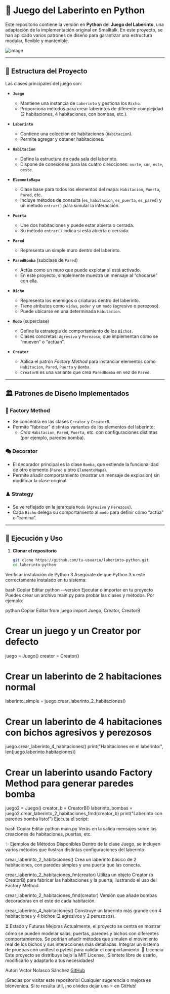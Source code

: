 # 🏰 Juego del Laberinto en Python

Este repositorio contiene la versión en **Python** del **Juego del Laberinto**, una adaptación de la implementación original en Smalltalk. En este proyecto, se han aplicado varios patrones de diseño para garantizar una estructura modular, flexible y mantenible.

![image](https://github.com/user-attachments/assets/00211d76-6e7c-4be7-be81-b9b1e3af8a74)


---

## 📌 Estructura del Proyecto

Las clases principales del juego son:

- **`Juego`**  
  - Mantiene una instancia de `Laberinto` y gestiona los `Bicho`.
  - Proporciona métodos para crear laberintos de diferente complejidad (2 habitaciones, 4 habitaciones, con bombas, etc.).

- **`Laberinto`**  
  - Contiene una colección de habitaciones (`Habitacion`).
  - Permite agregar y obtener habitaciones.

- **`Habitacion`**  
  - Define la estructura de cada sala del laberinto.
  - Dispone de conexiones para las cuatro direcciones: `norte`, `sur`, `este`, `oeste`.

- **`ElementoMapa`**  
  - Clase base para todos los elementos del mapa: `Habitacion`, `Puerta`, `Pared`, etc.
  - Incluye métodos de consulta (`es_habitacion`, `es_puerta`, `es_pared`) y un método `entrar()` para simular la interacción.

- **`Puerta`**  
  - Une dos habitaciones y puede estar abierta o cerrada.
  - Su método `entrar()` indica si está abierta o cerrada.

- **`Pared`**  
  - Representa un simple muro dentro del laberinto.

- **`ParedBomba`** (subclase de `Pared`)  
  - Actúa como un muro que puede explotar si está activado.
  - En este proyecto, simplemente muestra un mensaje al “chocarse” con ella.

- **`Bicho`**  
  - Representa los enemigos o criaturas dentro del laberinto.
  - Tiene atributos como `vidas`, `poder` y un `modo` (agresivo o perezoso).
  - Puede ubicarse en una determinada `Habitacion`.

- **`Modo`** (superclase)  
  - Define la estrategia de comportamiento de los `Bichos`.
  - Clases concretas: `Agresivo` y `Perezoso`, que implementan cómo se “mueven” o “actúan”.

- **`Creator`**  
  - Aplica el patrón *Factory Method* para instanciar elementos como `Habitacion`, `Pared`, `Puerta` y `Bomba`.
  - `CreatorB` es una variante que crea `ParedBomba` en vez de `Pared`.

---

## 🏛 Patrones de Diseño Implementados

### 🔨 Factory Method
- Se concentra en las clases `Creator` y `CreatorB`.
- Permite “fabricar” distintas variantes de los elementos del laberinto:
  - *Crea* `Habitacion`, `Pared`, `Puerta`, etc. con configuraciones distintas (por ejemplo, paredes bomba).

### 🎭 Decorator
- El decorador principal es la clase `Bomba`, que extiende la funcionalidad de otro elemento (`Pared` u otro `ElementoMapa`).
- Permite añadir comportamiento (mostrar un mensaje de explosión) sin modificar la clase original.

### ♟️ Strategy
- Se ve reflejado en la jerarquía `Modo` (`Agresivo` y `Perezoso`).
- Cada `Bicho` delega su comportamiento al `modo` para definir cómo “actúa” o “camina”.

---

## 🚀 Ejecución y Uso

1. **Clonar el repositorio**  
   ```bash
   git clone https://github.com/tu-usuario/laberinto-python.git
   cd laberinto-python
Verificar instalación de Python 3
Asegúrate de que Python 3.x esté correctamente instalado en tu sistema:

bash
Copiar
Editar
python --version
Ejecutar o importar en tu proyecto
Puedes crear un archivo main.py para probar las clases y métodos. Por ejemplo:

python
Copiar
Editar
from juego import Juego, Creator, CreatorB

# Crear un juego y un Creator por defecto
juego = Juego()
creator = Creator()

# Crear un laberinto de 2 habitaciones normal
laberinto_simple = juego.crear_laberinto_2_habitaciones()

# Crear un laberinto de 4 habitaciones con bichos agresivos y perezosos
juego.crear_laberinto_4_habitaciones()
print("Habitaciones en el laberinto:", len(juego.laberinto.habitaciones))

# Crear un laberinto usando Factory Method para generar paredes bomba
juego2 = Juego()
creator_b = CreatorB()
laberinto_bombas = juego2.crear_laberinto_2_habitaciones_fmd(creator_b)
print("Laberinto con paredes bomba listo!")
Ejecuta el script:

bash
Copiar
Editar
python main.py
Verás en la salida mensajes sobre las creaciones de habitaciones, puertas, etc.

✨ Ejemplos de Métodos Disponibles
Dentro de la clase Juego, se incluyen varios métodos que ilustran distintas configuraciones del laberinto:

crear_laberinto_2_habitaciones()
Crea un laberinto básico de 2 habitaciones, con paredes simples y una puerta que las conecta.

crear_laberinto_2_habitaciones_fm(creator)
Utiliza un objeto Creator (o CreatorB) para fabricar las habitaciones y la puerta, ilustrando el uso del Factory Method.

crear_laberinto_2_habitaciones_fmd(creator)
Versión que añade bombas decoradoras en el este de cada habitación.

crear_laberinto_4_habitaciones()
Construye un laberinto más grande con 4 habitaciones y 4 bichos (2 agresivos y 2 perezosos).

⏳ Estado y Futuras Mejoras
Actualmente, el proyecto se centra en mostrar cómo se pueden modelar salas, puertas, paredes y bichos con diferentes comportamientos.
Se podrían añadir métodos que simulen el movimiento real de los bichos y sus interacciones más detalladas.
Integrar un sistema de pruebas con unittest o pytest para validar el comportamiento.
📄 Licencia
Este proyecto se distribuye bajo la MIT License. ¡Siéntete libre de usarlo, modificarlo y adaptarlo a tus necesidades!

Autor:
Víctor Nolasco Sánchez
[GitHub](https://github.com/Craken401)

¡Gracias por visitar este repositorio! Cualquier sugerencia o mejora es bienvenida.
Si te resulta útil, ¡no olvides dejar una ⭐ en GitHub!

